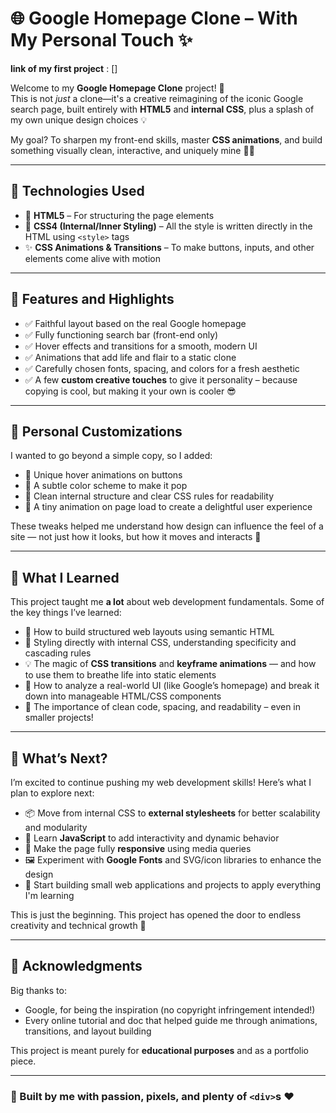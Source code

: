 # 🌐 Google Homepage Clone – With My Personal Touch ✨

**link of my first project** : []

Welcome to my **Google Homepage Clone** project! 🚀  
This is not *just* a clone—it's a creative reimagining of the iconic Google search page, built entirely with **HTML5** and **internal CSS**, plus a splash of my own unique design choices 💡

My goal? To sharpen my front-end skills, master **CSS animations**, and build something visually clean, interactive, and uniquely mine 🧠🎨

---

## 🔧 Technologies Used

- 🧱 **HTML5** – For structuring the page elements
- 🎨 **CSS4 (Internal/Inner Styling)** – All the style is written directly in the HTML using `<style>` tags
- ✨ **CSS Animations & Transitions** – To make buttons, inputs, and other elements come alive with motion

---

## 🌟 Features and Highlights

- ✅ Faithful layout based on the real Google homepage
- ✅ Fully functioning search bar (front-end only)
- ✅ Hover effects and transitions for a smooth, modern UI
- ✅ Animations that add life and flair to a static clone
- ✅ Carefully chosen fonts, spacing, and colors for a fresh aesthetic
- ✅ A few **custom creative touches** to give it personality – because copying is cool, but making it your own is cooler 😎

---

## 🎨 Personal Customizations

I wanted to go beyond a simple copy, so I added:

- 🧪 Unique hover animations on buttons
- 🌈 A subtle color scheme to make it pop
- 🧠 Clean internal structure and clear CSS rules for readability
- 🎯 A tiny animation on page load to create a delightful user experience

These tweaks helped me understand how design can influence the feel of a site — not just how it looks, but how it moves and interacts 🔁

---

## 🧠 What I Learned

This project taught me **a lot** about web development fundamentals. Some of the key things I’ve learned:

- 🧱 How to build structured web layouts using semantic HTML
- 🎨 Styling directly with internal CSS, understanding specificity and cascading rules
- 💡 The magic of **CSS transitions** and **keyframe animations** — and how to use them to breathe life into static elements
- 🧭 How to analyze a real-world UI (like Google’s homepage) and break it down into manageable HTML/CSS components
- 🧼 The importance of clean code, spacing, and readability – even in smaller projects!

---

## 🚀 What’s Next?

I’m excited to continue pushing my web development skills! Here’s what I plan to explore next:

- 📦 Move from internal CSS to **external stylesheets** for better scalability and modularity
- 🧠 Learn **JavaScript** to add interactivity and dynamic behavior
- 📱 Make the page fully **responsive** using media queries
- 🖼 Experiment with **Google Fonts** and SVG/icon libraries to enhance the design
- 🧰 Start building small web applications and projects to apply everything I'm learning

This is just the beginning. This project has opened the door to endless creativity and technical growth 🌱

---

## 🙌 Acknowledgments

Big thanks to:

- Google, for being the inspiration (no copyright infringement intended!)
- Every online tutorial and doc that helped guide me through animations, transitions, and layout building

This project is meant purely for **educational purposes** and as a portfolio piece.

---

### 🚀 Built by me with passion, pixels, and plenty of `<div>`s ❤️
